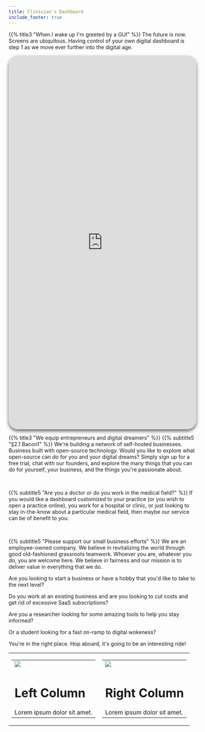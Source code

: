 ```yaml
---
title: Clinician's Dashboard
include_footer: true
---
```


{{% title3 "When I wake up I'm greeted by a GUI" %}}
The future is now.  Screens are ubiquitous.  Having control of your own digital dashboard is step 1 as we move ever further into the digital age. 


<iframe src="https://dash.workmates.live" style="width: 100%;height: 1000px;box-shadow: 0 5px 10px rgba(0,0,0,.6);border-radius: 25px;overflow: hidden;border: none;" align="middle"></iframe>
<br>

{{% title3 "We equip entrepreneurs and digital dreamers" %}}
{{% subtitle5 "§2.1 Bacon1" %}}
We're building a network of self-hosted businesses.  Business built with open-source technology.  Would you like to explore what open-source can do for you and your digital dreams?  Simply sign up for a free trial, chat with our founders, and explore the many things that you can do for yourself, your business, and the things you're passionate about.    

<br>

{{% subtitle5 "Are you a doctor or do you work in the medical field?" %}}
If you would like a dashboard customized to your practice (or you wish to open a practice online), you work for a hospital or clinic, or just looking to stay in-the-know about a particular medical field, then maybe our service can be of benefit to you.

<br>

{{% subtitle5 "Please support our small business efforts" %}}
We are an employee-owned company.  We believe in revitalizing the world through good old-fashioned grassroots teamwork.  Whoever you are, whatever you do, you are welcome here.  We believe in fairness and our mission is to deliver value in everything that we do.  

Are you looking to start a business or have a hobby that you'd like to take to the next level?  

Do you work at an existing business and are you looking to cut costs and get rid of excessive SaaS subscriptions?  

Are you a researcher looking for some amazing tools to help you stay informed?  

Or a student looking for a fast on-ramp to digital wokeness?

You're in the right place.  Hop aboard, it's going to be an interesting ride!

<table border="0" cellpadding="0" cellspacing="0" width="600" id="templateColumns">
    <tr>
        <td align="center" valign="top" width="50%" class="templateColumnContainer">
            <table border="0" cellpadding="10" cellspacing="0" width="100%">
                <tr>
                    <td class="leftColumnContent">
                        <img src="https://workmates.live/wp-content/uploads/2022/09/rockstar2-scaled.jpg" class="columnImage" />
                    </td>
                </tr>
                <tr>
                    <td valign="top" class="leftColumnContent">
                        <h1>Left Column</h1>
                        Lorem ipsum dolor sit amet.
                    </td>
                </tr>
            </table>
        </td>
        <td align="center" valign="top" width="50%" class="templateColumnContainer">
            <table border="0" cellpadding="10" cellspacing="0" width="100%">
                <tr>
                    <td class="rightColumnContent">
                        <img src="https://workmates.live/wp-content/uploads/2022/10/woody-2.jpg" class="columnImage" />
                    </td>
                </tr>
                <tr>
                    <td valign="top" class="rightColumnContent">
                        <h1>Right Column</h1>
                        Lorem ipsum dolor sit amet.
                    </td>
                </tr>
            </table>
        </td>
    </tr>
</table>



